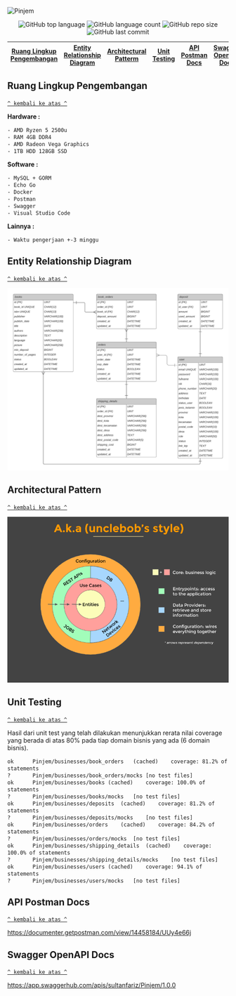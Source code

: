 ![Pinjem](https://socialify.git.ci/sultanfariz/Pinjem/image?description=1&descriptionEditable=A%20self-initiated%20project%20to%20help%20people%20borrow%20books%20from%20library.%20Developed%20using%20Go%20Echo%20and%20implementing%20Clean%20Architecture.&font=Inter&language=1&logo=https%3A%2F%2Favatars.githubusercontent.com%2Fu%2F55394860%3Fv%3D4&owner=1&pattern=Circuit%20Board&theme=Dark)

<div align="center">
    <img alt="GitHub top language" src="https://img.shields.io/github/languages/top/sultanfariz/Pinjem?style=for-the-badge">
    <img alt="GitHub language count" src="https://img.shields.io/github/languages/count/sultanfariz/Pinjem?style=for-the-badge">
    <img alt="GitHub repo size" src="https://img.shields.io/github/repo-size/sultanfariz/Pinjem?style=for-the-badge">
    <img alt="GitHub last commit" src="https://img.shields.io/github/last-commit/sultanfariz/Pinjem?style=for-the-badge">
</div>

| [Ruang Lingkup Pengembangan](#ruang-lingkup-pengembangan) | [Entity Relationship Diagram](#entity-relationship-diagram) | [Architectural Patterm](#architectural-pattern) | [Unit Testing](#unit-testing) | [API Postman Docs](#api-postman-docs) | [Swagger OpenAPI Docs](#swagger-openapi-docs) |
| :-------------------------------------------------------: | :---------------------------------------------------------: | :---------------------------------------------: | :---------------------------: | ------------------------------------- | --------------------------------------------- |

## Ruang Lingkup Pengembangan

[`^ kembali ke atas ^`](#)

**Hardware :**

```
- AMD Ryzen 5 2500u
- RAM 4GB DDR4
- AMD Radeon Vega Graphics
- 1TB HDD 128GB SSD
```

**Software :**

```
- MySQL + GORM
- Echo Go
- Docker
- Postman
- Swagger
- Visual Studio Code
```

**Lainnya :**

```
- Waktu pengerjaan +-3 minggu
```

## Entity Relationship Diagram

[`^ kembali ke atas ^`](#)

![ERD](./assets/Pinjemin!-FixERD.png)

## Architectural Pattern

[`^ kembali ke atas ^`](#)

![Clean Architecture](./assets/CleanArch.png)

## Unit Testing

[`^ kembali ke atas ^`](#)

Hasil dari unit test yang telah dilakukan menunjukkan rerata nilai coverage yang berada di atas 80% pada tiap domain bisnis yang ada (6 domain bisnis).

```
ok  	Pinjem/businesses/book_orders	(cached)	coverage: 81.2% of statements
?   	Pinjem/businesses/book_orders/mocks	[no test files]
ok  	Pinjem/businesses/books	(cached)	coverage: 100.0% of statements
?   	Pinjem/businesses/books/mocks	[no test files]
ok  	Pinjem/businesses/deposits	(cached)	coverage: 81.2% of statements
?   	Pinjem/businesses/deposits/mocks	[no test files]
ok  	Pinjem/businesses/orders	(cached)	coverage: 84.2% of statements
?   	Pinjem/businesses/orders/mocks	[no test files]
ok  	Pinjem/businesses/shipping_details	(cached)	coverage: 100.0% of statements
?   	Pinjem/businesses/shipping_details/mocks	[no test files]
ok  	Pinjem/businesses/users	(cached)	coverage: 94.1% of statements
?   	Pinjem/businesses/users/mocks	[no test files]
```

## API Postman Docs

[`^ kembali ke atas ^`](#)

https://documenter.getpostman.com/view/14458184/UUy4e66j

## Swagger OpenAPI Docs

[`^ kembali ke atas ^`](#)

https://app.swaggerhub.com/apis/sultanfariz/Pinjem/1.0.0
